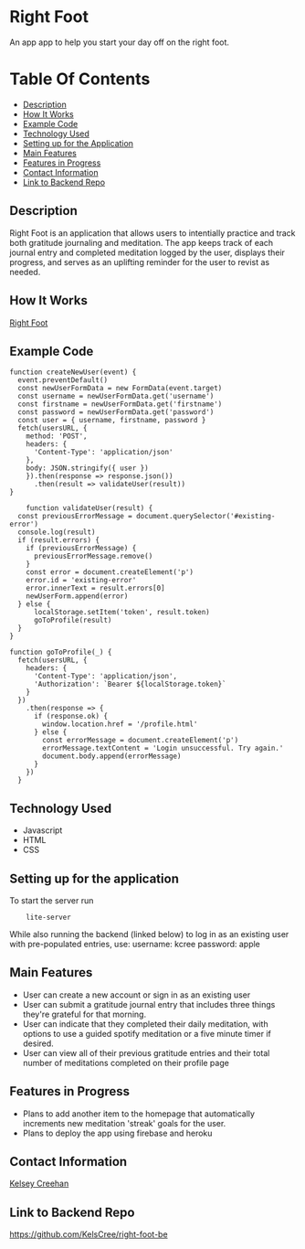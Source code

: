 # Right Foot

An app app to help you start your day off on the right foot. 

# Table Of Contents 
- [Description](https://github.com/KelsCree/morning-peace-fe#description)
- [How It Works](https://github.com/KelsCree/morning-peace-fe#how-it-works)
- [Example Code](https://github.com/KelsCree/morning-peace-fe#example-code)
- [Technology Used](https://github.com/KelsCree/morning-peace-fe#technology-used)
- [Setting up for the Application](https://github.com/KelsCree/morning-peace-fe#setting-up-for-the-application)
- [Main Features](https://github.com/KelsCree/morning-peace-fe#main-features)
- [Features in Progress](https://github.com/KelsCree/morning-peace-fe#features-in-progress)
- [Contact Information](https://github.com/KelsCree/morning-peace-fe#contact-information)
- [Link to Backend Repo](https://github.com/KelsCree/morning-peace-fe#link-to-backend-repo)

## Description

Right Foot is an application that allows users to intentially practice and track both gratitude journaling and meditation. The app keeps track of each journal entry and completed meditation logged by the user, displays their progress, and serves as an uplifting reminder for the user to revist as needed. 

## How It Works

[Right Foot](https://youtu.be/nWK9kczYeVc)

## Example Code 
```
function createNewUser(event) {
  event.preventDefault()
  const newUserFormData = new FormData(event.target)
  const username = newUserFormData.get('username')
  const firstname = newUserFormData.get('firstname')
  const password = newUserFormData.get('password')
  const user = { username, firstname, password }
  fetch(usersURL, {
    method: 'POST',
    headers: {
      'Content-Type': 'application/json'
    },
    body: JSON.stringify({ user })
    }).then(response => response.json())
      .then(result => validateUser(result))
}

```
```
    function validateUser(result) {
  const previousErrorMessage = document.querySelector('#existing-error')
  console.log(result)
  if (result.errors) {
    if (previousErrorMessage) {
      previousErrorMessage.remove()
    }
    const error = document.createElement('p')
    error.id = 'existing-error'
    error.innerText = result.errors[0]
    newUserForm.append(error)
  } else {
      localStorage.setItem('token', result.token)
      goToProfile(result)
  }
}

```
```
function goToProfile(_) {
  fetch(usersURL, {
    headers: {
      'Content-Type': 'application/json',
      'Authorization': `Bearer ${localStorage.token}`
    }
  })
    .then(response => {
      if (response.ok) {
        window.location.href = '/profile.html'
      } else {
        const errorMessage = document.createElement('p')
        errorMessage.textContent = 'Login unsuccessful. Try again.'
        document.body.append(errorMessage)
      }
    })
  }
```

## Technology Used

- Javascript
- HTML
- CSS


## Setting up for the application

To start the server run

``` 
    lite-server 
```

While also running the backend (linked below) to log in as an existing user with pre-populated entries, use:
username: kcree
password: apple

## Main Features

- User can create a new account or sign in as an existing user
- User can submit a gratitude journal entry that includes three things they're grateful for that morning.
- User can indicate that they completed their daily meditation, with options to use a guided spotify meditation or a five minute timer if  desired.
- User can view all of their previous gratitude entries and their total number of meditations completed on their profile page

## Features in Progress

- Plans to add another item to the homepage that automatically increments new meditation 'streak' goals for the user.
- Plans to deploy the app using firebase and heroku

## Contact Information

[Kelsey Creehan](https://www.linkedin.com/in/kelsey-creehan/)

## Link to Backend Repo

https://github.com/KelsCree/right-foot-be